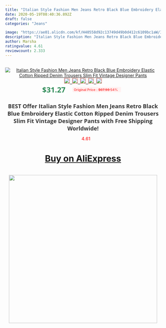 ```yaml
---
title: "Italian Style Fashion Men Jeans Retro Black Blue Embroidery Elastic Cotton Ripped Denim Trousers Slim Fit Vintage Designer Pants"
date: 2020-05-19T08:40:36.892Z
draft: false
categories: "Jeans"

image: "https://ae01.alicdn.com/kf/H40558d92c13749d49b0d412c6109bc1aW/Italian-Style-Fashion-Men-Jeans-Retro-Black-Blue-Embroidery-Elastic-Cotton-Ripped-Denim-Trousers-Slim-Fit.jpg"
description: "Italian Style Fashion Men Jeans Retro Black Blue Embroidery Elastic Cotton Ripped Denim Trousers Slim Fit Vintage Designer Pants"
author: Marsha
ratingvalue: 4.61
reviewcount: 2.333
---
```

<br>
<div style="text-align: center;">
<a href="https://s.click.aliexpress.com/e/_9h2sVP" target="_blank" rel="nofollow noopener noreferrer"><img alt="Italian Style Fashion Men Jeans Retro Black Blue Embroidery Elastic Cotton Ripped Denim Trousers Slim Fit Vintage Designer Pants" class="magnifier-image" src="https://ae01.alicdn.com/kf/H40558d92c13749d49b0d412c6109bc1aW/Italian-Style-Fashion-Men-Jeans-Retro-Black-Blue-Embroidery-Elastic-Cotton-Ripped-Denim-Trousers-Slim-Fit.jpg_640x640.jpg">
<br>
<img style="border:1px solid salmon" src="https://ae01.alicdn.com/kf/H40558d92c13749d49b0d412c6109bc1aW/Italian-Style-Fashion-Men-Jeans-Retro-Black-Blue-Embroidery-Elastic-Cotton-Ripped-Denim-Trousers-Slim-Fit.jpg_120x120.jpg">&nbsp;&nbsp;<img style="border:1px solid salmon" src="https://ae01.alicdn.com/kf/Hde7675335599404abe63f28e19c99ebb6/Italian-Style-Fashion-Men-Jeans-Retro-Black-Blue-Embroidery-Elastic-Cotton-Ripped-Denim-Trousers-Slim-Fit.jpg_120x120.jpg">&nbsp;&nbsp;<img style="border:1px solid salmon" src="https://ae01.alicdn.com/kf/Hf4b3f2d9a7314db7a39342fc1364840bc/Italian-Style-Fashion-Men-Jeans-Retro-Black-Blue-Embroidery-Elastic-Cotton-Ripped-Denim-Trousers-Slim-Fit.jpg_120x120.jpg">&nbsp;&nbsp;<img style="border:1px solid salmon" src="https://ae01.alicdn.com/kf/H01ae47cf7b014dc386823b5447c258547/Italian-Style-Fashion-Men-Jeans-Retro-Black-Blue-Embroidery-Elastic-Cotton-Ripped-Denim-Trousers-Slim-Fit.jpg_120x120.jpg">&nbsp;&nbsp;<img style="border:1px solid salmon" src="https://ae01.alicdn.com/kf/H5f0a4169531f4626a346005cac921410R/Italian-Style-Fashion-Men-Jeans-Retro-Black-Blue-Embroidery-Elastic-Cotton-Ripped-Denim-Trousers-Slim-Fit.jpg_120x120.jpg"></a></div><br0>
<div style="text-align: center;"><span style="background-color: white; border: 0px; box-sizing: border-box; color: seagreen; display: inline-block; font-family: &quot;open sans&quot; , &quot;arial&quot; , &quot;helvetica&quot; , sans-serif , &quot;heiti&quot;; font-size: 24px; font-stretch: inherit; font-weight: 700; line-height: inherit; margin: 0px 10px 0px 0px; padding: 0px; vertical-align: middle;">$31.27 </span>
<span style="background: rgb(255 , 241 , 241); border-radius: 3px; border: 0px; box-sizing: border-box; color: #ff4747; display: inline-block; font-family: inherit; font-size: 12px; font-stretch: inherit; font-style: inherit; font-variant: inherit; font-weight: 600; line-height: inherit; margin: 0px; padding: 2px 5px; transform: scale(0.9); vertical-align: middle;">Original Price : <b style="text-decoration: line-through;">$67.98 </b> 54%&nbsp;&nbsp;</span></div>
<h1 style="color: #333333; display: inline-block; font-family: &quot;open sans&quot; , &quot;arial&quot; , &quot;helvetica&quot; , sans-serif , &quot;heiti&quot;; font-size: 18px; font-stretch: inherit; font-weight: 700; text-align: center;">BEST Offer Italian Style Fashion Men Jeans Retro Black Blue Embroidery Elastic Cotton Ripped Denim Trousers Slim Fit Vintage Designer Pants with Free Shipping Worldwide!</h1>
<div style="color: #ff4747; text-align: center;">
<img src="https://4.bp.blogspot.com/-M0ZcTcb-5uY/XleCXlxnR4I/AAAAAAAAAEc/OrjgMkXV1oMQFaCRZj5HQwOCBcu3w1FegCPcBGAYYCw/s1600/star.png" style="height: 15px;">&nbsp;<b>4.61</b></div>
<div class="button_cont" align="center"><a class="buynow_a" href="https://s.click.aliexpress.com/e/_9h2sVP" target="_blank" rel="nofollow noopener noreferrer"><H1>Buy on AliExpress</H1></a></div><br>
<div class="separator" style="clear: both; text-align: center;">
<img src="https://lh3.googleusercontent.com/-pTy5HemUv9M/XlePHvY0dAI/AAAAAAAAAE4/0nX5iRUoIWY8eMW9Dpxeirr157OZliDIgCLcBGAsYHQ/s1600/badge.gif" width="480">
</div>
